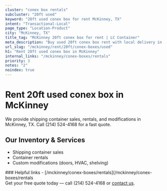 ```yaml
---
cluster: "conex box rentals"
subcluster: "20ft used"
keyword: "20ft used conex box for rent McKinney, TX"
intent: "Transactional-Local"
page_type: "Location-Product"
city: "McKinney, TX"
title_tag: "McKinney 20ft conex box for rent | LC Container"
meta_description: "Buy used 20ft conex box rent with local delivery in McKinney, TX. LC Container — local Since 2003. Request a fast quote today."
url_slug: "/mckinney/rent/20ft/conex-boxes/used"
h1: "Rent 20ft used conex box in McKinney"
internal_links: "/mckinney/conex-boxes/rentals"
priority: 3
notes: "2"
noindex: true
---
```


# Rent 20ft used conex box in McKinney

We provide shipping container sales, rentals, and modifications in McKinney, TX. Call (214) 524-4168 for a fast quote.

## Our Inventory & Services
- Shipping container sales
- Container rentals
- Custom modifications (doors, HVAC, shelving)

<div data-section="internal-links">
### Helpful links
- [/mckinney/conex-boxes/rentals](/mckinney/conex-boxes/rentals
</div>

<div data-section="cta">
Get your free quote today — call (214) 524-4168 or <a href="/contact">contact us</a>.
</div>

<script type="application/ld+json">{"@context":"https://schema.org","@type":"FAQPage","mainEntity":[{"@type":"Question","name":"How much does delivery cost in McKinney, TX?","acceptedAnswer":{"@type":"Answer","text":"Delivery costs vary by distance and container size. Most deliveries in McKinney, TX range from $150-$300. Call (214) 524-4168 for an exact quote based on your specific location."}},{"@type":"Question","name":"Do you offer financing or payment plans?","acceptedAnswer":{"@type":"Answer","text":"We accept major credit cards, checks, and can discuss commercial terms for bulk purchases. Call (214) 524-4168 to discuss options."}},{"@type":"Question","name":"Can you customize containers in McKinney, TX?","acceptedAnswer":{"@type":"Answer","text":"Yes — we perform modifications like doors, HVAC, insulation, and shelving. Request a custom quote at (214) 524-4168 or via our contact form."}}]}</script>
